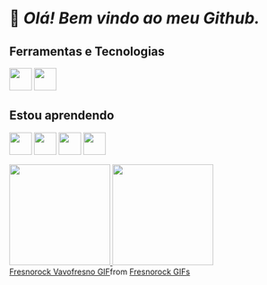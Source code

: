 # 👋 _Olá! Bem vindo ao meu Github._

## Ferramentas e Tecnologias

<img src="https://cdn.jsdelivr.net/gh/devicons/devicon@latest/icons/python/python-original.svg" width="40" height="40"/> <img src="https://cdn.jsdelivr.net/gh/devicons/devicon@latest/icons/git/git-original.svg" width="40" height="40"/>

## Estou aprendendo
<img src="https://cdn.jsdelivr.net/gh/devicons/devicon@latest/icons/csharp/csharp-original.svg" width="40" height="40"/> <img src="https://cdn.jsdelivr.net/gh/devicons/devicon@latest/icons/nodejs/nodejs-original.svg" width="40" height="40"/> <img src="https://cdn.jsdelivr.net/gh/devicons/devicon@latest/icons/docker/docker-original.svg" width="40" height="40"/> <img src="https://cdn.jsdelivr.net/gh/devicons/devicon@latest/icons/mysql/mysql-original.svg" width="40" height="40"/>

<div>
<a href="https://github.com/JhonnyPosti">
<img loading="lazy" height="180em" src="https://github-readme-stats.vercel.app/api/top-langs/?username=seu-usuário-aqui&layout=compact&langs_count=7&theme=dracula"/>
<img loading="lazy" height="180em" src="https://github-readme-stats.vercel.app/api?username=seu-usuário-aqui&show_icons=true&theme=dracula&include_all_commits=true&count_private=true"/>
</div>

<div class="tenor-gif-embed" data-postid="24147245" data-share-method="host" data-aspect-ratio="1.77778" data-width="100%"><a href="https://tenor.com/view/fresnorock-fresno-vavofresno-guerrafresno-lucasfresno-gif-24147245">Fresnorock Vavofresno GIF</a>from <a href="https://tenor.com/search/fresnorock-gifs">Fresnorock GIFs</a></div> <script type="text/javascript" async src="https://tenor.com/embed.js"></script>
